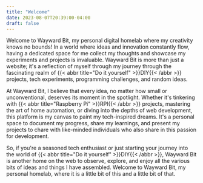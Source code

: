 ```yaml
---
title: "Welcome"
date: 2023-08-07T20:39:00-04:00
draft: false
---
```

Welcome to Wayward Bit, my personal digital homelab where my creativity knows no bounds! In a world where ideas and innovation constantly flow, having a dedicated space for me collect my thoughts and showcase my experiments and projects is invaluable. Wayward Bit is more than just a website; it's a reflection of myself through my journey through the fascinating realm of {{< abbr title="Do it yourself" >}}DIY{{< /abbr >}} projects, tech experiments, programming challenges, and random ideas.

At Wayward Bit, I believe that every idea, no matter how small or unconventional, deserves its moment in the spotlight. Whether it's tinkering with {{< abbr title="Raspberry Pi" >}}RPI{{< /abbr >}} projects, mastering the art of home automation, or diving into the depths of web development, this platform is my canvas to paint my tech-inspired dreams. It's a personal space to document my progress, share my learnings, and present my projects to chare with like-minded individuals who also share in this passion for development.

So, if you're a seasoned tech enthusiast or just starting your journey into the world of {{< abbr title="Do it yourself" >}}DIY{{< /abbr >}}, Wayward Bit is another home on the web to observe, explore, and enjoy all the various bits of ideas and things I have assembled. Welcome to Wayward Bit, my personal homelab, where it is a little bit of this and a little bit of that.